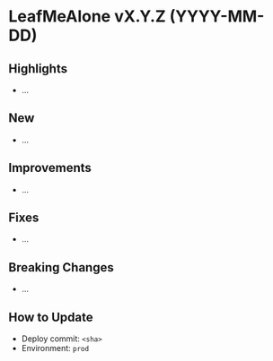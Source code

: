 # LeafMeAlone vX.Y.Z (YYYY-MM-DD)

## Highlights
- …

## New
- …

## Improvements
- …

## Fixes
- …

## Breaking Changes
- …

## How to Update
- Deploy commit: `<sha>`
- Environment: `prod`
